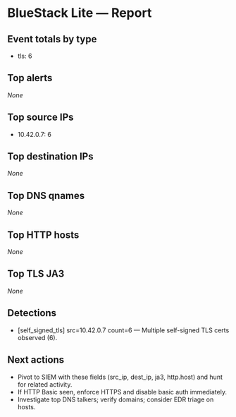 # BlueStack Lite — Report

## Event totals by type
- tls: 6

## Top alerts
_None_

## Top source IPs
- 10.42.0.7: 6

## Top destination IPs
_None_

## Top DNS qnames
_None_

## Top HTTP hosts
_None_

## Top TLS JA3
_None_

## Detections
- [self_signed_tls] src=10.42.0.7 count=6 — Multiple self-signed TLS certs observed (6).

## Next actions
- Pivot to SIEM with these fields (src_ip, dest_ip, ja3, http.host) and hunt for related activity.
- If HTTP Basic seen, enforce HTTPS and disable basic auth immediately.
- Investigate top DNS talkers; verify domains; consider EDR triage on hosts.